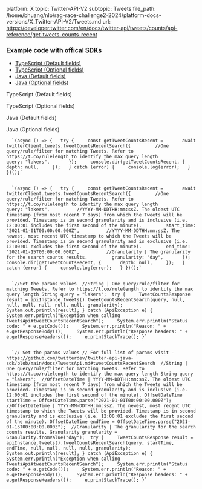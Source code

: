 platform: X
topic: Twitter-API-V2
subtopic: Tweets
file_path: /home/bhuang/nlp/rag-race-challenge2-2024/platform-docs-versions/X_Twitter-API-V2/Tweets.md
url: https://developer.twitter.com/en/docs/twitter-api/tweets/counts/api-reference/get-tweets-counts-recent


### Example code with offical [SDKs](https://developer.twitter.com/en/docs/twitter-api/tools-and-libraries/sdks/overview)

* [TypeScript (Default fields)](#tab0)
* [TypeScript (Optional fields)](#tab1)
* [Java (Default fields)](#tab2)
* [Java (Optional fields)](#tab3)

TypeScript (Default fields)

TypeScript (Optional fields)

Java (Default fields)

Java (Optional fields)

      `(async () => {   try {     const getTweetCountsRecent =       await twitterClient.tweets.tweetCountsRecentSearch({         //One query/rule/filter for matching Tweets. Refer to https://t.co/rulelength to identify the max query length         query: "lakers",       });     console.dir(getTweetCountsRecent, {       depth: null,     });   } catch (error) {     console.log(error);   } })();`
    

      `(async () => {   try {     const getTweetCountsRecent =       await twitterClient.tweets.tweetCountsRecentSearch({         //One query/rule/filter for matching Tweets. Refer to https://t.co/rulelength to identify the max query length         query: "lakers",          //YYYY-MM-DDTHH:mm:ssZ. The oldest UTC timestamp (from most recent 7 days) from which the Tweets will be provided. Timestamp is in second granularity and is inclusive (i.e. 12:00:01 includes the first second of the minute).         start_time: "2021-01-01T00:00:00.000Z",          //YYYY-MM-DDTHH:mm:ssZ. The newest, most recent UTC timestamp to which the Tweets will be provided. Timestamp is in second granularity and is exclusive (i.e. 12:00:01 excludes the first second of the minute).         end_time: "2021-01-15T00:00:00.000Z",          //Granularity | The granularity for the search counts results.         granularity: "day",       });     console.dir(getTweetCountsRecent, {       depth: null,     });   } catch (error) {     console.log(error);   } })();`
    

      `//Set the params values  //String | One query/rule/filter for matching Tweets. Refer to https://t.co/rulelength to identify the max query length String query = "lakers";  try {     TweetCountsResponse result = apiInstance.tweets().tweetCountsRecentSearch(query, null, null, null, null, null, null, granularity);     System.out.println(result); } catch (ApiException e) {     System.err.println("Exception when calling TweetsApi#tweetCountsRecentSearch");     System.err.println("Status code: " + e.getCode());     System.err.println("Reason: " + e.getResponseBody());     System.err.println("Response headers: " + e.getResponseHeaders());     e.printStackTrace(); }`
    

      `// Set the params values // For full list of params visit - https://github.com/twitterdev/twitter-api-java-sdk/blob/main/docs/TweetsApi.md#tweetCountsRecentSearch  //String | One query/rule/filter for matching Tweets. Refer to https://t.co/rulelength to identify the max query length String query = "lakers";  //OffsetDateTime | YYYY-MM-DDTHH:mm:ssZ. The oldest UTC timestamp (from most recent 7 days) from which the Tweets will be provided. Timestamp is in second granularity and is inclusive (i.e. 12:00:01 includes the first second of the minute). OffsetDateTime startTime = OffsetDateTime.parse("2021-01-01T00:00:00.000Z");  //OffsetDateTime | YYYY-MM-DDTHH:mm:ssZ. The newest, most recent UTC timestamp to which the Tweets will be provided. Timestamp is in second granularity and is exclusive (i.e. 12:00:01 excludes the first second of the minute). OffsetDateTime endTime = OffsetDateTime.parse("2021-01-15T00:00:00.000Z");  //Granularity | The granularity for the search counts results. Granularity granularity = Granularity.fromValue("day");  try {     TweetCountsResponse result = apiInstance.tweets().tweetCountsRecentSearch(query, startTime, endTime, null, null, null, null, granularity);     System.out.println(result); } catch (ApiException e) {     System.err.println("Exception when calling TweetsApi#tweetCountsRecentSearch");     System.err.println("Status code: " + e.getCode());     System.err.println("Reason: " + e.getResponseBody());     System.err.println("Response headers: " + e.getResponseHeaders());     e.printStackTrace(); }`